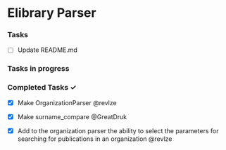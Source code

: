 # Elibrary Parser


### Tasks
- [ ] Update README.md

### Tasks in progress

### Completed Tasks ✓
- [x] Make OrganizationParser @revlze
- [x] Make surname_compare @GreatDruk
- [x] Add to the organization parser the ability to select the parameters for searching for publications in an organization @revlze

